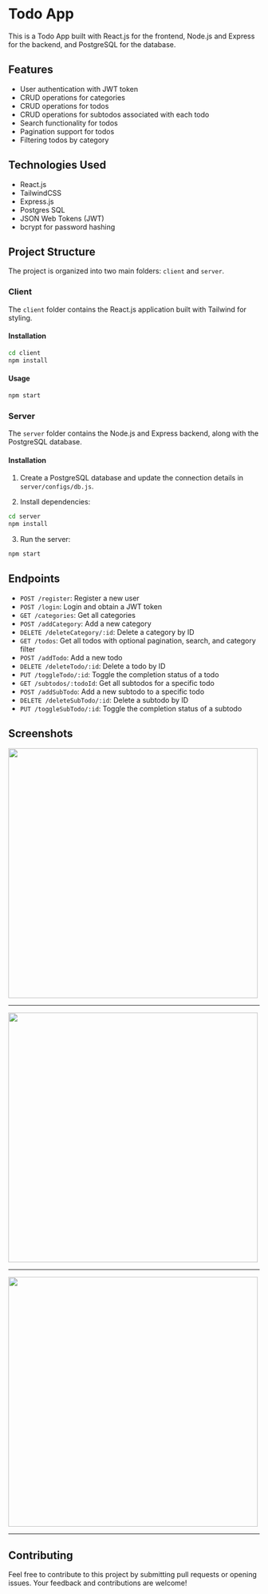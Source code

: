 # Todo App

This is a Todo App built with React.js for the frontend, Node.js and Express for the backend, and PostgreSQL for the database.

## Features

- User authentication with JWT token
- CRUD operations for categories
- CRUD operations for todos
- CRUD operations for subtodos associated with each todo
- Search functionality for todos
- Pagination support for todos
- Filtering todos by category

## Technologies Used

- React.js
- TailwindCSS
- Express.js
- Postgres SQL
- JSON Web Tokens (JWT)
- bcrypt for password hashing

## Project Structure

The project is organized into two main folders: `client` and `server`.

### Client

The `client` folder contains the React.js application built with Tailwind for styling.

#### Installation

```bash
cd client
npm install
```

#### Usage

```bash
npm start
```

### Server

The `server` folder contains the Node.js and Express backend, along with the PostgreSQL database.

#### Installation

1. Create a PostgreSQL database and update the connection details in `server/configs/db.js`.

2. Install dependencies:

```bash
cd server
npm install
```

3. Run the server:

```bash
npm start
```

## Endpoints

- `POST /register`: Register a new user
- `POST /login`: Login and obtain a JWT token
- `GET /categories`: Get all categories
- `POST /addCategory`: Add a new category
- `DELETE /deleteCategory/:id`: Delete a category by ID
- `GET /todos`: Get all todos with optional pagination, search, and category filter
- `POST /addTodo`: Add a new todo
- `DELETE /deleteTodo/:id`: Delete a todo by ID
- `PUT /toggleTodo/:id`: Toggle the completion status of a todo
- `GET /subtodos/:todoId`: Get all subtodos for a specific todo
- `POST /addSubTodo`: Add a new subtodo to a specific todo
- `DELETE /deleteSubTodo/:id`: Delete a subtodo by ID
- `PUT /toggleSubTodo/:id`: Toggle the completion status of a subtodo

## Screenshots
<img src="https://github.com/rushibelkunde/todo-app/assets/105653187/31448361-d2d7-4465-be01-2f91f02321a1" width="500px">
<hr/>
<img src="https://github.com/rushibelkunde/todo-app/assets/105653187/1ae15a15-b026-4fb6-8de3-4f5e22de0f81" width="500px">
<hr/>
<img src="https://github.com/rushibelkunde/todo-app/assets/105653187/44944d18-6a57-4174-855c-4ff67f57a2a3" width="500px">
<hr/>

## Contributing

Feel free to contribute to this project by submitting pull requests or opening issues. Your feedback and contributions are welcome!


